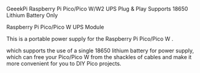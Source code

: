 GeeekPi Raspberry Pi Pico/Pico W/W2 UPS Plug & Play Supports 18650 Lithium Battery Only


Raspberry Pi Pico/Pico W UPS Module

This is a portable power supply for the Raspberry Pi Pico/Pico W .

which supports the use of a single 18650 lithium battery for power supply, which can free your Pico/Pico W from the shackles of cables and make it more convenient for you to DIY Pico projects.